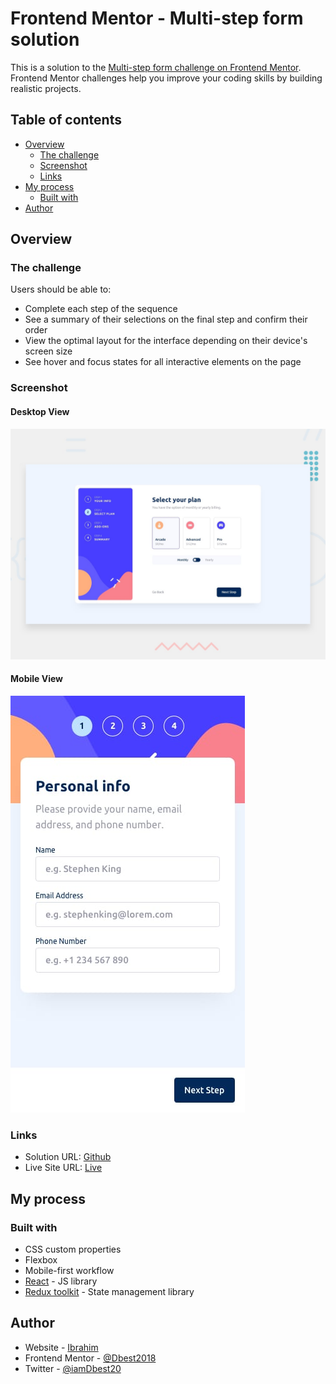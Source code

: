 # Frontend Mentor - Multi-step form solution

This is a solution to the [Multi-step form challenge on Frontend Mentor](https://www.frontendmentor.io/challenges/multistep-form-YVAnSdqQBJ). Frontend Mentor challenges help you improve your coding skills by building realistic projects.

## Table of contents

- [Overview](#overview)
  - [The challenge](#the-challenge)
  - [Screenshot](#screenshot)
  - [Links](#links)
- [My process](#my-process)
  - [Built with](#built-with)
- [Author](#author)

## Overview

### The challenge

Users should be able to:

- Complete each step of the sequence
- See a summary of their selections on the final step and confirm their order
- View the optimal layout for the interface depending on their device's screen size
- See hover and focus states for all interactive elements on the page

### Screenshot

#### Desktop View

![](./public/design/desktop-preview.jpg)

#### Mobile View

![](./public/design/mobile-design-step-1.jpg)

### Links

- Solution URL: [Github](https://github.com/Dbest2018/Form-it)
- Live Site URL: [Live](https://form-it-dam.netlify.app/)

## My process

### Built with

- CSS custom properties
- Flexbox
- Mobile-first workflow
- [React](https://reactjs.org/) - JS library
- [Redux toolkit](https://react-redux.js.org/) - State management library

## Author

- Website - [Ibrahim](https://iam-ibrahim.netlify.app/)
- Frontend Mentor - [@Dbest2018](https://www.frontendmentor.io/profile/Dbest2018)
- Twitter - [@iamDbest20](https://www.twitter.com/iamDbest20)
